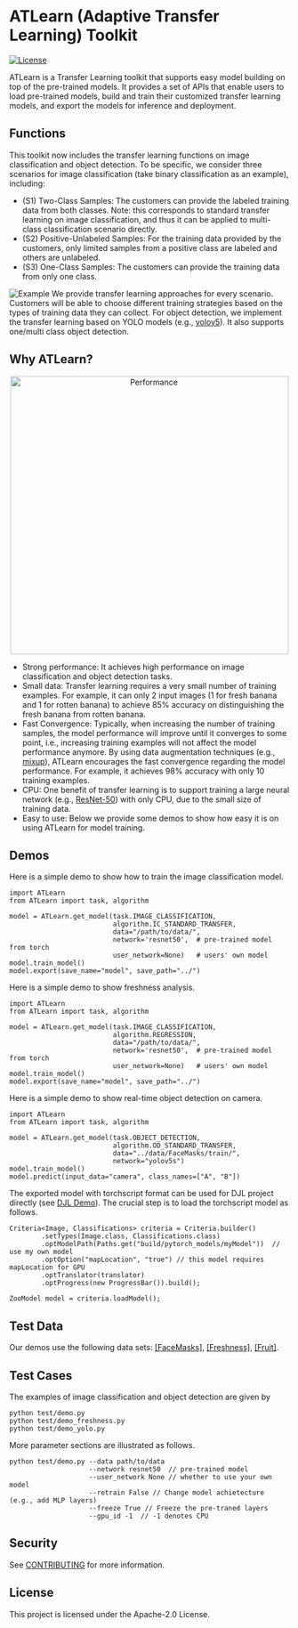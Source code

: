 # ATLearn (Adaptive Transfer Learning) Toolkit
[![License](https://img.shields.io/badge/License-Apache_2.0-blue.svg)](https://opensource.org/licenses/Apache-2.0)

ATLearn is a Transfer Learning toolkit that supports easy model building on top of the pre-trained models. 
It provides a set of APIs that enable users to load pre-trained models, build and train their customized 
transfer learning models, and export the models for inference and deployment.

## Functions
This toolkit now includes the transfer learning functions on image classification
and object detection. To be specific, we consider three scenarios for image classification (take binary
classification as an example), including:
* (S1) Two-Class Samples: The customers can provide the labeled training data from both classes. 
Note: this corresponds to standard transfer learning on image classification, and thus it can be applied
to multi-class classification scenario directly.
* (S2) Positive-Unlabeled Samples: For the training data provided by the customers, only limited samples from a positive class are labeled and others are unlabeled.
* (S3) One-Class Samples: The customers can provide the training data from only one class.

![Example](./figs/scenarios.png)
We provide transfer learning approaches for every scenario. Customers will be able to
choose different training strategies based on the types of training data they can collect. For object
detection, we implement the transfer learning based on YOLO models 
(e.g., [yolov5](https://github.com/ultralytics/yolov5)). It also supports one/multi class object 
detection.

## Why ATLearn?
<p align="center">
  <img src="./figs/example.png" width="500" title="Performance">
</p>

* Strong performance: It achieves high performance on image classification and object detection tasks.
* Small data: Transfer learning requires a very small number of training examples. For example,
it can only 2 input images (1 for fresh banana and 1 for rotten banana) to achieve 85% accuracy on distinguishing the fresh banana from rotten banana.
* Fast Convergence: Typically, when increasing the number of training samples, the model performance will 
improve until it converges to some point, i.e., increasing training examples will not affect the model performance
anymore. By using data augmentation techniques (e.g., [mixup](https://arxiv.org/abs/1710.09412)), ATLearn encourages
the fast convergence regarding the model performance. For example, it achieves 98% accuracy with only 10 
training examples.
* CPU: One benefit of transfer learning is to support training a large neural network (e.g., [ResNet-50](https://openaccess.thecvf.com/content_cvpr_2016/papers/He_Deep_Residual_Learning_CVPR_2016_paper.pdf)) with only CPU, 
due to the small size of training data.
* Easy to use: Below we provide some demos to show how easy it is on using ATLearn for model training.

## Demos
Here is a simple demo to show how to train the image classification model.

```
import ATLearn
from ATLearn import task, algorithm

model = ATLearn.get_model(task.IMAGE_CLASSIFICATION,
                          algorithm.IC_STANDARD_TRANSFER,
                          data="/path/to/data/",
                          network='resnet50',  # pre-trained model from torch
                          user_network=None)   # users' own model
model.train_model()
model.export(save_name="model", save_path="../")
```
Here is a simple demo to show freshness analysis.
```
import ATLearn
from ATLearn import task, algorithm

model = ATLearn.get_model(task.IMAGE_CLASSIFICATION,
                          algorithm.REGRESSION,
                          data="/path/to/data/",
                          network='resnet50',  # pre-trained model from torch
                          user_network=None)   # users' own model
model.train_model()
model.export(save_name="model", save_path="../")
```
Here is a simple demo to show real-time object detection on camera.
```
import ATLearn
from ATLearn import task, algorithm

model = ATLearn.get_model(task.OBJECT_DETECTION,
                          algorithm.OD_STANDARD_TRANSFER,
                          data="../data/FaceMasks/train/",
                          network="yolov5s")
model.train_model()
model.predict(input_data="camera", class_names=["A", "B"])
```

The exported model with torchscript format can be used for DJL project directly (see [DJL Demo](https://docs.djl.ai/jupyter/load_pytorch_model.html)).
The crucial step is to load the torchscript model as follows.
```
Criteria<Image, Classifications> criteria = Criteria.builder()
        .setTypes(Image.class, Classifications.class)
        .optModelPath(Paths.get("build/pytorch_models/myModel"))  // use my own model
        .optOption("mapLocation", "true") // this model requires mapLocation for GPU
        .optTranslator(translator)
        .optProgress(new ProgressBar()).build();

ZooModel model = criteria.loadModel();
```

## Test Data
Our demos use the following data sets: [[FaceMasks]](https://www.kaggle.com/datasets/andrewmvd/face-mask-detection?select=images),
[[Freshness]](https://www.kaggle.com/datasets/dcsyanwq/fuit-freshness), 
[[Fruit]](https://www.kaggle.com/datasets/sriramr/fruits-fresh-and-rotten-for-classification).

## Test Cases
The examples of image classification and object detection are given by
```
python test/demo.py
python test/demo_freshness.py
python test/demo_yolo.py
```
More parameter sections are illustrated as follows.
```
python test/demo.py --data path/to/data 
                    --network resnet50  // pre-trained model
                    --user_network None // whether to use your own model
                    --retrain False // Change model achietecture (e.g., add MLP layers)
                    --freeze True // Freeze the pre-traned layers
                    --gpu_id -1  // -1 denotes CPU
```

## Security

See [CONTRIBUTING](CONTRIBUTING.md#security-issue-notifications) for more information.

## License

This project is licensed under the Apache-2.0 License.

